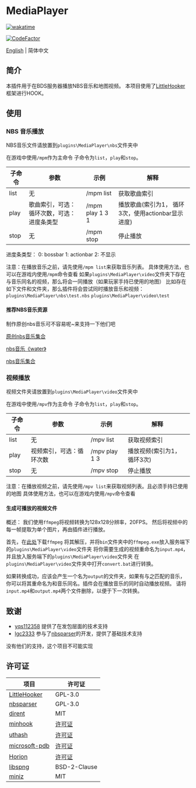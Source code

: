 # MediaPlayer

[![wakatime](https://wakatime.com/badge/user/2838d0e1-1416-4f45-bc46-cbda8f4d9e75/project/193328a5-c16a-4ad4-9ab2-f18b70349042.svg)](https://wakatime.com/badge/user/2838d0e1-1416-4f45-bc46-cbda8f4d9e75/project/193328a5-c16a-4ad4-9ab2-f18b70349042)

[![CodeFactor](https://www.codefactor.io/repository/github/extcanary/mediaplayer/badge)](https://www.codefactor.io/repository/github/extcanary/mediaplayer)

[English](README.md) | 简体中文


## 简介
本插件用于在BDS服务器播放NBS音乐和地图视频。
本项目使用了[LittleHooker](https://github.com/ExtcanaRy/LittleHooker)框架进行HOOK。

## 使用
### NBS 音乐播放
NBS音乐文件请放置到``plugins\MediaPlayer\nbs``文件夹中

在游戏中使用``/mpm``作为主命令
子命令为``list``，``play``和``stop``。

| 子命令 | 参数                                       | 示例            | 解释                                               |
| ------ | ------------------------------------------ | --------------- | -------------------------------------------------- |
| list   | 无                                         | /mpm list       | 获取歌曲索引                                       |
| play   | 歌曲索引，可选：循环次数，可选：进度条类型 | /mpm play 1 3 1 | 播放歌曲(索引为1， 循环3次，使用actionbar显示进度) |
| stop   | 无                                         | /mpm stop       | 停止播放                                           |

进度条类型：
0: bossbar
1: actionbar
2: 不显示

注意：在播放音乐之前，请先使用``/mpm list``来获取音乐列表。
具体使用方法，也可以在游戏内使用``/mpm``命令查看
如果``plugins\MediaPlayer\video``文件夹下存在与音乐同名的视频，那么将会一同播放（如果玩家手持已使用的地图）
比如存在如下文件和文件夹，那么插件将会尝试同时播放音乐和视频：
``plugins\MediaPlayer\nbs\test.nbs``
``plugins\MediaPlayer\video\test``

#### 推荐NBS音乐资源
制作原创nbs音乐可不容易呢~来支持一下他们吧

[原创nbs音乐集合](https://www.minebbs.com/resources/nbs.4773/)

[nbs音乐《water》](https://www.minebbs.com/resources/nbs-water.4365/)

[nbs音乐集合](https://github.com/nickg2/NBSsongs)

### 视频播放
视频文件夹请放置到``plugins\MediaPlayer\video``文件夹中

在游戏中使用``/mpv``作为主命令
子命令为``list``，``play``和``stop``。

| 子命令 | 参数                     | 示例          | 解释                        |
| ------ | ------------------------ | ------------- | --------------------------- |
| list   | 无                       | /mpv list     | 获取视频索引                |
| play   | 视频索引，可选：循环次数 | /mpv play 1 3 | 播放视频(索引为1， 循环3次) |
| stop   | 无                       | /mpv stop     | 停止播放                    |

注意：在播放视频之前，请先使用``/mpv list``来获取视频列表。且必须手持已使用的地图
具体使用方法，也可以在游戏内使用``/mpv``命令查看

#### 生成可播放的视频文件
概述：
我们使用``ffmpeg``将视频转换为128x128分辨率，20FPS。
然后将视频中的每一帧提取为单个图片，再由插件进行播放。

首先，在[此处](https://www.gyan.dev/ffmpeg/builds/ffmpeg-git-full.7z)下载``ffmpeg``
将其解压，并将``bin``文件夹中的``ffmpeg.exe``放入服务端下的``plugins\MediaPlayer\video``文件夹
将你需要生成的视频重命名为``input.mp4``，并且放入服务端下的``plugins\MediaPlayer\video``文件夹
在``plugins\MediaPlayer\video``文件夹中打开``convert.bat``进行转换。

如果转换成功，应该会产生一个名为``output``的文件夹，如果有与之匹配的音乐，你可以将其重命名为和音乐同名。插件会在播放音乐的同时自动播放视频。
请将``input.mp4``和``output.mp4``两个文件删除，以便于下一次转换。

## 致谢

- [yqs112358](https://github.com/yqs112358) 提供了在发包层面的技术支持
- [lgc2333](https://github.com/lgc2333) 参与了[nbsparser](https://github.com/ExtcanaRy/nbsparser)的开发，提供了基础技术支持

没有他们的支持，这个项目不可能实现

## 许可证

| 项目                                                        | 许可证                                                                   |
| ----------------------------------------------------------- | ------------------------------------------------------------------------ |
| [LittleHooker](https://github.com/ExtcanaRy/LittleHooker)   | GPL-3.0                                                                  |
| [nbsparser](https://github.com/ExtcanaRy/nbsparser)         | GPL-3.0                                                                  |
| [dirent](https://github.com/tronkko/dirent)                 | MIT                                                                      |
| [minhook](https://github.com/TsudaKageyu/minhook)           | [许可证](https://github.com/TsudaKageyu/minhook/blob/master/LICENSE.txt) |
| [uthash](https://github.com/troydhanson/uthash)             | [许可证](https://github.com/troydhanson/uthash/blob/master/LICENSE)      |
| [microsoft-pdb](https://github.com/microsoft/microsoft-pdb) | [许可证](https://github.com/microsoft/microsoft-pdb/blob/master/LICENSE) |
| [Horion](https://github.com/horionclient/Horion)            | [许可证](https://github.com/horionclient/Horion/blob/master/LICENSE)     |
| [libspng](https://github.com/randy408/libspng/)             | BSD-2-Clause                                                             |
| [miniz](https://github.com/richgel999/miniz)                | MIT                                                                      |
